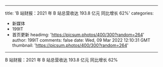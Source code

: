 
---
title: 'B 站财报：2021 年 B 站总营收达 193.8 亿元 同比增长 62%'
categories: 
 - 新媒体
 - 199IT
 - 首页更新
headimg: 'https://picsum.photos/400/300?random=264'
author: 199IT
comments: false
date: Wed, 09 Mar 2022 12:10:31 GMT
thumbnail: 'https://picsum.photos/400/300?random=264'
---

<div>   
B 站财报：2021 年 B 站总营收达 193.8 亿元 同比增长 62%  
</div>
            